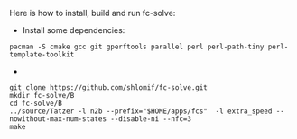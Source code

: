 Here is how to install, build and run fc-solve:

* Install some dependencies:

```
pacman -S cmake gcc git gperftools parallel perl perl-path-tiny perl-template-toolkit
```

*

```
git clone https://github.com/shlomif/fc-solve.git
mkdir fc-solve/B
cd fc-solve/B
../source/Tatzer -l n2b --prefix="$HOME/apps/fcs"  -l extra_speed --nowithout-max-num-states --disable-ni --nfc=3
make
```

